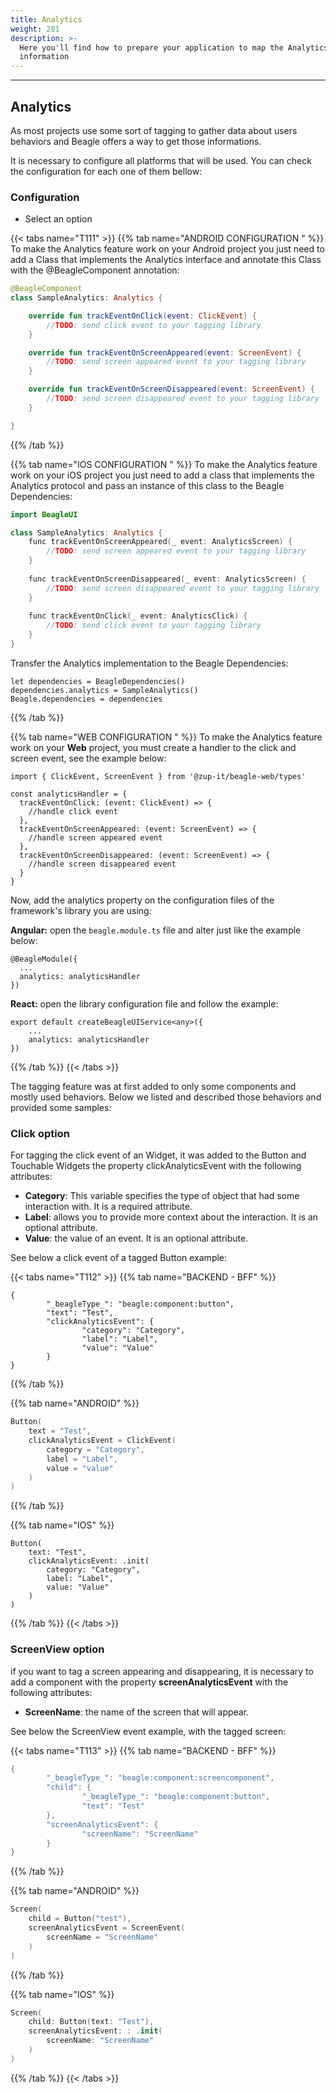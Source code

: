 ```yaml
---
title: Analytics
weight: 281
description: >-
  Here you'll find how to prepare your application to map the Analytics
  information
---
```


---

## Analytics

As most projects use some sort of tagging to gather data about users behaviors and Beagle offers a way to get those informations.

It is necessary to configure all platforms that will be used. You can check the configuration for each one of them bellow:   


### Configuration  

* Select an option

{{< tabs name="T111" >}}
{{% tab name="ANDROID CONFIGURATION " %}}
To make the Analytics feature work on your Android project you just need to add a Class that implements the Analytics interface and annotate this Class with the @BeagleComponent annotation:  


```kotlin
@BeagleComponent
class SampleAnalytics: Analytics {

    override fun trackEventOnClick(event: ClickEvent) {
        //TODO: send click event to your tagging library
    }

    override fun trackEventOnScreenAppeared(event: ScreenEvent) {
        //TODO: send screen appeared event to your tagging library
    }

    override fun trackEventOnScreenDisappeared(event: ScreenEvent) {
        //TODO: send screen disappeared event to your tagging library 
    }

}
```
{{% /tab %}}

{{% tab name="IOS CONFIGURATION  " %}}
To make the Analytics feature work on your iOS project you just need to add a class that implements the Analytics protocol and pass an instance of this class to the Beagle Dependencies:

```kotlin
import BeagleUI

class SampleAnalytics: Analytics {
    func trackEventOnScreenAppeared(_ event: AnalyticsScreen) {
        //TODO: send screen appeared event to your tagging library
    }
    
    func trackEventOnScreenDisappeared(_ event: AnalyticsScreen) {
        //TODO: send screen disappeared event to your tagging library
    }
    
    func trackEventOnClick(_ event: AnalyticsClick) {
        //TODO: send click event to your tagging library
    }
}
```

Transfer the Analytics implementation to the Beagle Dependencies:

```text
let dependencies = BeagleDependencies()
dependencies.analytics = SampleAnalytics()
Beagle.dependencies = dependencies
```
{{% /tab %}}

{{% tab name="WEB CONFIGURATION " %}}
To make the Analytics feature work on your **Web** project, you must create a handler to the click and screen event, see the example below: 

```text
import { ClickEvent, ScreenEvent } from '@zup-it/beagle-web/types'

const analyticsHandler = {
  trackEventOnClick: (event: ClickEvent) => {
    //handle click event
  },
  trackEventOnScreenAppeared: (event: ScreenEvent) => {
    //handle screen appeared event
  },
  trackEventOnScreenDisappeared: (event: ScreenEvent) => {
    //handle screen disappeared event
  }
}
```

Now, add the analytics property on the configuration files of the framework's library you are using:

**Angular:** open the `beagle.module.ts` file and alter just like the example below:

```text
@BeagleModule({
  ...
  analytics: analyticsHandler
})
```

**React:** open the library configuration file and follow the example: 

```text
export default createBeagleUIService<any>({
    ...
    analytics: analyticsHandler
})
```
{{% /tab %}}
{{< /tabs >}}

The tagging feature was at first added to only some components and mostly used behaviors. Below we listed and described those behaviors and provided some samples:‌  


### Click option 

For tagging the click event of an Widget, it was added to the Button and Touchable Widgets the property clickAnalyticsEvent with the following attributes:  


* **Category**: This variable specifies the type of object that had some interaction with. It is a required attribute. 
* **Label**: allows you to provide more context about the interaction. It is an optional attribute. 
* **Value**: the value of an event. It is an optional attribute. 

See below a click event of a tagged Button example:

{{< tabs name="T112" >}}
{{% tab name="BACKEND - BFF" %}}
```text
{
        "_beagleType_": "beagle:component:button",
        "text": "Test",
        "clickAnalyticsEvent": {
                "category": "Category",
                "label": "Label",
                "value": "Value"
        }
}
```
{{% /tab %}}

{{% tab name="ANDROID" %}}
```kotlin
Button(
    text = "Test", 
    clickAnalyticsEvent = ClickEvent(
        category = "Category",
        label = "Label",
        value = "value"
    )
)
```
{{% /tab %}}

{{% tab name="IOS" %}}
```
Button(
    text: "Test",
    clickAnalyticsEvent: .init(
        category: "Category",
        label: "Label",
        value: "Value"
    )
)
```
{{% /tab %}}
{{< /tabs >}}

### ‌ScreenView option 

if you want to tag a screen appearing and disappearing, it is necessary to add a component with the property **screenAnalyticsEvent** with the following attributes:  


* **ScreenName**: the name of the screen that will appear.

See below the ScreenView event example, with the tagged screen: 

{{< tabs name="T113" >}}
{{% tab name="BACKEND - BFF" %}}
```kotlin
{
        "_beagleType_": "beagle:component:screencomponent",
        "child": {
                "_beagleType_": "beagle:component:button",
                "text": "Test"
        },
        "screenAnalyticsEvent": {
                "screenName": "ScreenName"
        }
}
```
{{% /tab %}}

{{% tab name="ANDROID" %}}
```kotlin
Screen(
    child = Button("test"),
    screenAnalyticsEvent = ScreenEvent(
        screenName = "ScreenName"
    )
)
```
{{% /tab %}}

{{% tab name="IOS" %}}
```swift
Screen(
    child: Button(text: "Test"),
    screenAnalyticsEvent: : .init(
        screenName: "ScreenName"
    )
)
```
{{% /tab %}}
{{< /tabs >}}
